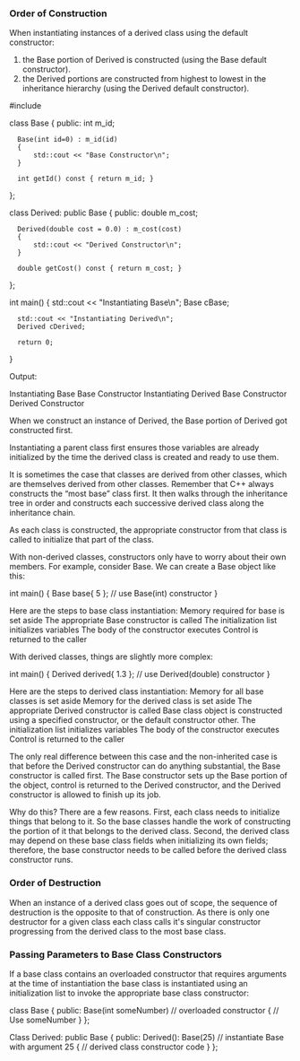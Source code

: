 ### Order of Construction

When instantiating instances of a derived class using the default constructor:
  1. the Base portion of Derived is constructed (using the Base default constructor).
  2. the Derived portions are constructed from highest to lowest in the inheritance hierarchy (using the Derived default constructor).


  #include <iostream>

  class Base
  {
  public:
      int m_id;

      Base(int id=0) : m_id(id)
      {
          std::cout << "Base Constructor\n";
      }

      int getId() const { return m_id; }
  };

  class Derived: public Base
  {
  public:
      double m_cost;

      Derived(double cost = 0.0) : m_cost(cost)
      {
          std::cout << "Derived Constructor\n";
      }

      double getCost() const { return m_cost; }
  };

  int main()
  {
      std::cout << "Instantiating Base\n";
      Base cBase;

      std::cout << "Instantiating Derived\n";
      Derived cDerived;

      return 0;
  }

Output:

  Instantiating Base
  Base Constructor
  Instantiating Derived
  Base Constructor
  Derived Constructor

When we construct an instance of Derived, the Base portion of Derived got constructed first.

Instantiating a parent class first ensures those variables are already initialized by the time the derived class is created and ready to use them.

It is sometimes the case that classes are derived from other classes, which are themselves derived from other classes. Remember that C++ always constructs the “most base” class first. It then walks through the inheritance tree in order and constructs each successive derived class along the inheritance chain.

As each class is constructed, the appropriate constructor from that class is called to initialize that part of the class.

With non-derived classes, constructors only have to worry about their own members. For example, consider Base. We can create a Base object like this:

  int main()
  {
      Base base{ 5 }; // use Base(int) constructor
  }

Here are the steps to base class instantiation:
    Memory required for base is set aside
    The appropriate Base constructor is called
    The initialization list initializes variables
    The body of the constructor executes
    Control is returned to the caller

With derived classes, things are slightly more complex:

  int main()
  {
      Derived derived{ 1.3 }; // use Derived(double) constructor
  }

Here are the steps to derived class instantiation:
    Memory for all base classes is set aside
    Memory for the derived class is set aside
    The appropriate Derived constructor is called
    Base class object is constructed using a specified constructor, or the default constructor other.
    The initialization list initializes variables
    The body of the constructor executes
    Control is returned to the caller

The only real difference between this case and the non-inherited case is that before the Derived constructor can do anything substantial, the Base constructor is called first. The Base constructor sets up the Base portion of the object, control is returned to the Derived constructor, and the Derived constructor is allowed to finish up its job.

Why do this? There are a few reasons. First, each class needs to initialize things that belong to it. So the base classes handle the work of constructing the portion of it that belongs to the derived class. Second, the derived class may depend on these base class fields when initializing its own fields; therefore, the base constructor needs to be called before the derived class constructor runs.



### Order of Destruction
When an instance of a derived class goes out of scope, the sequence of destruction is the opposite to that of construction. As there is only one destructor for a given class each class calls it's singular constructor progressing from the derived class to the most base class.


### Passing Parameters to Base Class Constructors

If a base class contains an overloaded constructor that requires arguments at the time of instantiation the base class is instantiated using an initialization list to invoke the appropriate base class constructor:

class Base
{
public:
  Base(int someNumber) // overloaded constructor
  {
    // Use someNumber
  }
};

Class Derived: public Base
{
public:
  Derived(): Base(25) // instantiate Base with argument 25
  {
    // derived class constructor code
  }
};
